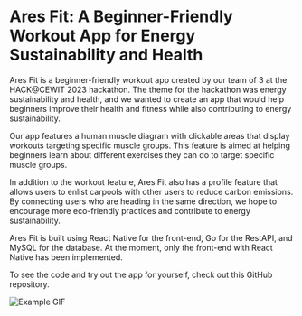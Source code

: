 # Ares Fit: A Beginner-Friendly Workout App for Energy Sustainability and Health

Ares Fit is a beginner-friendly workout app created by our team of 3 at the HACK@CEWIT 2023 hackathon. The theme for the hackathon was energy sustainability and health, and we wanted to create an app that would help beginners improve their health and fitness while also contributing to energy sustainability.

Our app features a human muscle diagram with clickable areas that display workouts targeting specific muscle groups. This feature is aimed at helping beginners learn about different exercises they can do to target specific muscle groups.

In addition to the workout feature, Ares Fit also has a profile feature that allows users to enlist carpools with other users to reduce carbon emissions. By connecting users who are heading in the same direction, we hope to encourage more eco-friendly practices and contribute to energy sustainability.

Ares Fit is built using React Native for the front-end, Go for the RestAPI, and MySQL for the database. At the moment, only the front-end with React Native has been implemented.

To see the code and try out the app for yourself, check out this GitHub repository.

![Example GIF](aresfit.gif)
